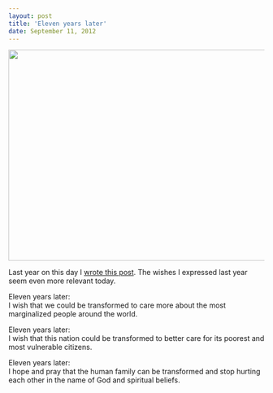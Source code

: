 ```yaml
---
layout: post
title: 'Eleven years later'
date: September 11, 2012
---
```



<img src="/images/2012/09/twin-towers-600.jpg" alt="" title="twin-towers-600" width="600" height="415" class="alignnone size-full wp-image-656" />

Last year on this day I <a href="/ten-years-later-a-reflection/">wrote this post</a>. The wishes I expressed last year seem even more relevant today.

Eleven years later:<br />
I wish that we could be transformed to care more about the most marginalized people around the world.

Eleven years later:<br />
I wish that this nation could be transformed to better care for its poorest and most vulnerable citizens.

Eleven years later:<br />
I hope and pray that the human family can be transformed and stop hurting each other in the name of God and spiritual beliefs.
